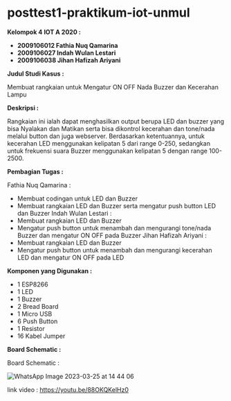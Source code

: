 # posttest1-praktikum-iot-unmul

<b> Kelompok 4 IOT A 2020 : </b>

- <b> 2009106012 Fathia Nuq Qamarina </b>
- <b> 2009106027 Indah Wulan Lestari </b>
- <b> 2009106038 Jihan Hafizah Ariyani </b>


<b> Judul Studi Kasus : </b>

Membuat rangkaian untuk Mengatur ON OFF Nada Buzzer dan Kecerahan Lampu


<b> Deskripsi : </b>

Rangkaian ini ialah dapat menghasilkan output berupa LED dan buzzer yang bisa Nyalakan dan Matikan serta bisa dikontrol kecerahan dan tone/nada melalui button dan juga webserver. Berdasarkan ketentuannya, untuk kecerahan LED menggunakan kelipatan 5 dari range 0-250, sedangkan untuk frekuensi suara Buzzer menggunakan kelipatan 5 dengan range 100-2500.


<b> Pembagian Tugas : </b>

Fathia Nuq Qamarina :
- Membuat codingan untuk LED dan Buzzer
- Membuat rangkaian LED dan Buzzer serta mengatur push button LED dan Buzzer
Indah Wulan Lestari :
- Membuat rangkaian LED dan Buzzer
- Mengatur push button untuk menambah dan mengurangi tone/nada Buzzer dan mengatur ON OFF pada Buzzer
Jihan Hafizah Ariyani :
- Membuat rangkaian LED dan Buzzer
- Mengatur push button untuk menambah dan mengurangi kecerahan LED dan mengatur ON OFF pada LED


<b> Komponen yang Digunakan : </b>

- 1 ESP8266
- 1 LED
- 1 Buzzer
- 2 Bread Board
- 1 Micro USB
- 6 Push Button
- 1 Resistor
- 16 Kabel Jumper


<b> Board Schematic : </b>

Board Schematic :

![WhatsApp Image 2023-03-25 at 14 44 06](https://user-images.githubusercontent.com/102265910/227708513-4637cbfc-cac9-4a8c-ab1c-a592ab5e8920.jpeg)

link video : https://youtu.be/88OKQKelHz0
